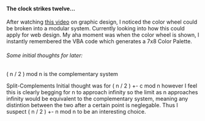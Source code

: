 <h4>The clock strikes twelve... </h4>

After watching [this video](https://www.youtube.com/watch?v=_2LLXnUdUIc) on graphic design,
I noticed the color wheel could be broken into a modular system. Currently looking into how this
could apply for web design. My aha moment was when the color wheel is shown, I instantly remembered 
the VBA code which generates a 7x8 Color Palette. 


<h6>Some initial thoughts for later:                                                                    </h6>

( n / 2 ) mod n is the complementary system


Split-Complements
Initial thought was for ( n / 2 ) +- c mod n however I feel this is clearly begging for n to approach infinity
so the limit as n approaches infinity would be equivalent to the complementary system, meaning any distintion 
between the two after a certain point is neglegable. Thus I suspect ( n / 2 ) +- n mod n to be an interesting choice. 
